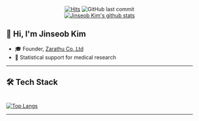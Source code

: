 <div align = center>
  
[![Hits](https://hits.seeyoufarm.com/api/count/incr/badge.svg?url=https%3A%2F%2Fgithub.com%2Fjinseob2kim&count_bg=%2379C83D&title_bg=%23555555&title=hits&edge_flat=true)](https://hits.seeyoufarm.com)
![GitHub last commit](https://img.shields.io/github/last-commit/jinseob2kim/jinseob2kim)
<br>[![Jinseob Kim's github stats](https://github-readme-stats.vercel.app/api?username=jinseob2kim&count_private=true&show_icons=true)](https://github.com/anuraghazra/github-readme-stats) 
</div>

## 👋 Hi, I'm Jinseob Kim

* 🎓 Founder, [Zarathu Co.,Ltd](https://www.zarathu.com)
* 🌱 Statistical support for medical research

**************************
## 🛠 Tech Stack
<br>[![Top Langs](https://github-readme-stats.vercel.app/api/top-langs/?username=jinseob2kim&hide=javascript,html&layout=compact)](https://github.com/anuraghazra/github-readme-stats)
**************************

<!--
**jinseob2kim/jinseob2kim** is a ✨ _special_ ✨ repository because its `README.md` (this file) appears on your GitHub profile.

Here are some ideas to get you started:

- 🔭 I’m currently working on ...
- 🌱 I’m currently learning ...
- 👯 I’m looking to collaborate on ...
- 🤔 I’m looking for help with ...
- 💬 Ask me about ...
- 📫 How to reach me: ...
- 😄 Pronouns: ...
- ⚡ Fun fact: ...
-->
